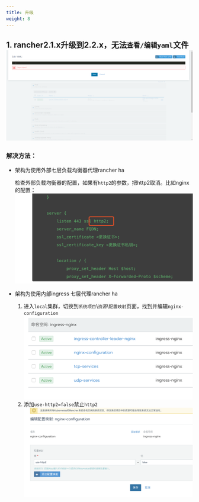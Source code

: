 ```yaml
---
title: 升级
weight: 8
---
```


## 1. rancher2.1.x升级到2.2.x，无法`查看/编辑yaml`文件![image-20190430094043207](assets/image-20190430094043207.png)

### 解决方法：

- 架构为使用外部七层负载均衡器代理rancher ha

  检查外部负载均衡器的配置，如果有`http2`的参数，把http2取消。比如nginx的配置：![image-20190430094333165](assets/image-20190430094333165.png)

- 架构为使用内部ingress 七层代理rancher ha

  1. 进入`local`集群，切换到`系统项目`\\`资源`\\`配置映射`页面，找到并编辑`nginx-configuration`![image-20190430094846660](assets/image-20190430094846660.png)
  2. 添加`use-http2=false`禁止`http2`![image-20190430094945817](assets/image-20190430094945817.png)

  